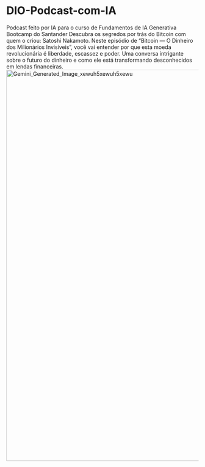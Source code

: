 # DIO-Podcast-com-IA
Podcast feito por IA para o curso de Fundamentos de IA Generativa Bootcamp do Santander
Descubra os segredos por trás do Bitcoin com quem o criou: Satoshi Nakamoto. Neste episódio de “Bitcoin — O Dinheiro dos Milionários Invisíveis”, você vai entender por que esta moeda revolucionária é liberdade, escassez e poder. Uma conversa intrigante sobre o futuro do dinheiro e como ele está transformando desconhecidos em lendas financeiras.
<img width="1024" height="1024" alt="Gemini_Generated_Image_xewuh5xewuh5xewu" src="https://github.com/user-attachments/assets/a7b50a0e-2cf9-4058-812f-7b046b9e4944" />
